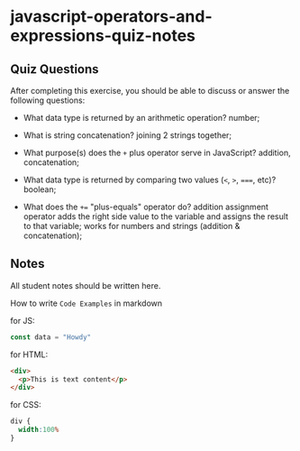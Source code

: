 # javascript-operators-and-expressions-quiz-notes

## Quiz Questions

After completing this exercise, you should be able to discuss or answer the following questions:

- What data type is returned by an arithmetic operation?
 number;

- What is string concatenation?
joining 2 strings together;

- What purpose(s) does the `+` plus operator serve in JavaScript?
addition, concatenation;

- What data type is returned by comparing two values (`<`, `>`, `===`, etc)?
boolean;

- What does the `+=` "plus-equals" operator do?
addition assignment operator adds the right side value to the variable and assigns the result to that variable;
works for numbers and strings (addition & concatenation);

## Notes

All student notes should be written here.


How to write `Code Examples` in markdown

for JS:
```javascript
const data = "Howdy"
```

for HTML:
```html
<div>
  <p>This is text content</p>
</div>
```

for CSS:
```css
div {
  width:100%
}
```
